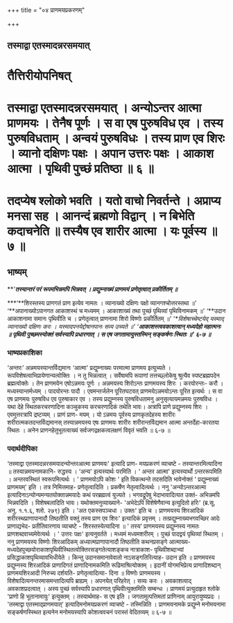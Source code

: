+++
title = "०४ प्राणमयप्रकरणम्"

+++


## तस्माद्वा एतस्मादन्नरसमयात्

# **तैत्तिरीयोपनिषत्**

# **तस्माद्वा एतस्मादन्नरसमयात् । अन्योऽन्तर आत्मा प्राणमयः । तेनैष पूर्णः । स वा एष पुरुषविध एव । तस्य पुरुषविधताम् । अन्वयं पुरुषविधः । तस्य प्राण एव शिरः । व्यानो दक्षिणः पक्षः । अपान उत्तरः पक्षः । आकाश आत्मा । पृथिवी पुच्छं प्रतिष्ठा ॥ ६ ॥**

# **तदप्येष श्लोको भवति । यतो वाचो निवर्तन्ते । अप्राप्य मनसा सह । आनन्दं ब्रह्मणो विद्वान् । न बिभेति कदाचनेति ॥ तस्यैष एव शारीर आत्मा । यः पूर्वस्य ॥ ७ ॥**

## **भाष्यम्**

***'**तस्यान्तरं परं रूपमभिन्नमपि भिन्नवत् । प्रद्युम्नाख्यं प्राणमयं प्रणेतृत्वात् प्रकीर्तितम् ॥***

***‘**शिरस्तस्य प्राणगतं प्राण इत्येव नामतः । व्यानाख्यो दक्षिणः पक्षो व्यानगश्चोत्तरस्तथा ॥' ‘**अपानाख्योऽपानगत आकाशस्थं च मध्यमम् । आकाशाख्यं तथा पुच्छं पृथिव्यां पृथिविनामकम् ॥' ‘**उदान आकाशनामा समानः पृथिवीति च । प्रणेतृत्वात् प्राणनामा शिरो विष्णोः प्रकीर्तितम् ॥' '**विशेषाच्चेष्टयेद् यस्माद् व्यानाख्यो दक्षिणः करः । यस्मादपनयेद्दोषानपानः सव्य उच्यते ॥' ‘**आकाशस्त्ववकाशत्वान् मध्यदेहो महात्मनः ॥ पृथिवी पुच्छमस्योक्तं सर्वस्यापि प्रधारणात् । स एष जगतामायुस्तस्मिन् सङ्कर्षणः स्थितः ॥' ६-७ ॥***

### **भाष्यप्रकाशिका**

‘अन्तरः’ अन्नमयस्यान्तर्विद्यमानः ‘आत्मा' प्रद्युम्नाख्यः परमात्मा प्राणमय इत्युच्यते । रूपविशेषत्वाभिप्रायेणान्यत्वोक्तिः । न तु भिन्नत्वात् । सर्वेषामपि रूपाणां तत्तच्छ्लोकेषु श्रुत्यैव स्पष्टब्रह्मपदेन ब्रह्मत्वोक्तेः । तेन प्राणमयेन एषोऽन्नमयः पूर्णः । अन्नमयस्य शिरोऽन्तः प्राणमयस्य शिरः । करयोरन्तः- करौ । मध्यस्यान्तर्मध्यम् । पादयोरन्तः पादौ । एवमन्तर्जलेन पूरितघटवत् प्राणमयेऽन्नमयोऽन्तः पूरित इत्यर्थः । स वा एष प्राणमयः पुरुषविध एव पुरुषाकार एव । तस्य प्रद्युम्नस्य पुरुषविधतामनु अनुसृत्यायमन्नमयः पुरुषविधः । यथा देहे स्थितकरचरणादिना कञ्चुकस्य करचरणादिकं तथेति भावः। अत्रापि प्राणे प्रद्युम्नस्य शिरः । एवमुत्तरत्रापि द्रष्टव्यम् । प्राणं प्राण- मयम् । यो ऽन्नमयः पूर्वस्य प्राणकृतदेहस्य शारीरः शरीरात्मकतदन्तर्विद्यमानस् तस्यान्नमयस्य एषः प्राणमयः शारीरः शरीरान्तर्विद्यमान आत्मा अन्तर्देहा-कारतया स्थितः । अनेन प्राणनहेतुभूतत्वाख्यं सर्वजगद्रक्षकत्वलक्षणं विवृतं भवति ॥ ६-७ ॥

### **पदार्थदीपिका**

‘तस्माद्वा एतस्मादन्नरसमयादन्योन्तरआत्मा प्राणमयः' इत्यादि प्राण- मयप्रकरणं व्याचष्टे - तस्यान्तरमित्यादिना ॥ तस्यान्नमयनामकानि- रुद्धस्य । ‘अन्य' इत्यस्यार्थः परमिति । ' अन्तर आत्मा' इत्यस्यार्थो ऽन्तररूपमिति । अन्तरवस्थितं स्वरूपमित्यर्थः । ' प्राणमयोऽपि कोशः ' इति विकत्थन्ते तदसदिति भावेनोक्तं ' प्रद्युम्नाख्यं प्राणमयम्' इति । तत्र निमित्तमाह- प्रणेतृत्वादिति । प्रकर्षेण नेतृत्वादित्यर्थः । ननु 'अन्योऽन्तरआत्मा इत्यादिनाऽन्योन्यमन्यतयोक्तान्नमयादेः कथं परब्रह्मत्वं युज्यते । भगवद्रूपेषु भेदाभावादित्यत उक्तं- अभिन्नमपि भिन्नवदिति । विशेषबलादिति भावः। यथोक्तमनुव्याख्याने- 'अभेदेऽपि विशेषेणैवान्य इत्युदितो हरिः' (ब्र.सू. अनु. १.१.६, श्लो. २७९) इति । 'अत एकस्सपञ्चधा । उक्तः' इति च । प्राणमयस्य शिरआदिकं शरीरस्थप्राणापानादौ तिष्ठतीति वक्तुं तस्य प्राण एव शिरः' इत्यादिकं प्रवृत्तम् । तत्प्रद्युम्नाख्यभगवच्छिर आदेः प्राणाद्यभेद- प्रतीतिवारणाय व्याचष्टे - शिरस्तस्येत्यादिना ॥ ' तस्य’ प्राणमयस्य प्रद्युम्नस्य नामतः प्राणशब्दवाच्यमेवेत्यर्थः । ' उत्तरः पक्षः' इत्यनुवर्तते । मध्यमं मध्यमशरीरम् । पुच्छं पादद्वयं पृथिव्यां स्थितम् । ननु प्राणमयस्य विष्णोः शिरआदिकम् अध्यात्मप्राणापानादौ तिष्ठतीति कथनप्रसङ्गे आत्माख्य- मध्यदेहपुच्छयोराकाशपृथिवीस्थितत्वोक्तिरसङ्गतेत्याशङ्कच नात्राकाश- पृथिवीशब्दाभ्यां प्रसिद्धाकाशपृथिव्यावभिधीयेते । किन्तु उदानसमानावेवातो नाऽसङ्गतिरित्याह- उदान इति ॥ प्राणमयस्य प्रद्युम्नस्य शिरआदिकं प्राणादिगतं प्राणादिनामकमिति रूढिमाश्रित्योक्तम् । इदानीं योगमभिप्रेत्य प्राणादिशब्दान् प्राणमयशिरआदी निरुच्य दर्शयति- प्रणेतृत्वादित्या- दिना ॥ विष्णोः प्राणमयस्य । विशेषादित्यनन्तरमासमन्तादित्यपि ब्राह्यम् । अपनयेत् परिहरेत् । सव्यः करः । अवकाशत्वाद् अवकाशप्रदत्वात् । अस्य पुच्छं सर्वस्यापि प्रधारणात् पृथिवीत्युक्तमिति सम्बन्धः । प्राणमयं प्रत्युदाहृत श्लोके 'प्राणो हि भूतानामायुः' इत्युक्तम् । तस्यार्थमाह- स एष इति । जगतामुत्पत्तिमतां प्राणिनाम् आयुरायुष्यप्रदः । 'तस्माद्वा एतस्माद्प्राणमयात्' इत्यादिमनोमयप्रकरणं व्याचष्टे - तस्मिन्निति । प्राणमयनामके प्रद्युम्ने मनोमयनामा सङ्कर्षणस्स्थित इत्यनेन मनोमयस्यापि कोशत्ववचनं परास्तं वेदितव्यम् ॥ ६-७ ॥

